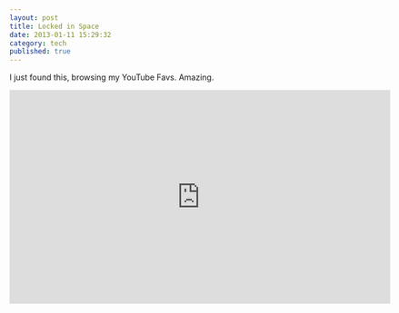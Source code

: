 ```yaml
---
layout: post
title: Locked in Space
date: 2013-01-11 15:29:32
category: tech
published: true
---
```


I just found this, browsing my YouTube Favs. Amazing.<br>
<iframe width="670" height="377" src="https://www.youtube-nocookie.com/embed/Ws6AAhTw7RA?rel=0" frameborder="0" allowfullscreen></iframe>